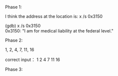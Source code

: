 Phase 1:

I think the address at the location is:
x /s 0x3150

(gdb) x /s 0x3150   
0x3150: "I am for medical liability at the federal level."

Phase 2:

1, 2, 4, 7, 11, 16

correct input：
1 2 4 7 11 16

Phase 3:

